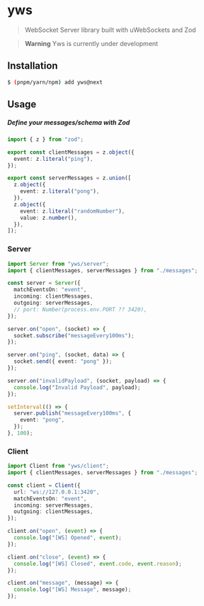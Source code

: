 # yws

> WebSocket Server library built with uWebSockets and Zod

> **Warning**
> Yws is currently under development

## Installation

```bash
$ (pnpm/yarn/npm) add yws@next
```

## Usage

##### Define your messages/schema with Zod

```ts
import { z } from "zod";

export const clientMessages = z.object({
  event: z.literal("ping"),
});

export const serverMessages = z.union([
  z.object({
    event: z.literal("pong"),
  }),
  z.object({
    event: z.literal("randomNumber"),
    value: z.number(),
  }),
]);
```

### Server

```ts
import Server from "yws/server";
import { clientMessages, serverMessages } from "./messages";

const server = Server({
  matchEventsOn: "event",
  incoming: clientMessages,
  outgoing: serverMessages,
  // port: Number(process.env.PORT ?? 3420),
});

server.on("open", (socket) => {
  socket.subscribe("messageEvery100ms");
});

server.on("ping", (socket, data) => {
  socket.send({ event: "pong" });
});

server.on("invalidPayload", (socket, payload) => {
  console.log("Invalid Payload", payload);
});

setInterval(() => {
  server.publish("messageEvery100ms", {
    event: "pong",
  });
}, 100);
```

### Client

```ts
import Client from "yws/client";
import { clientMessages, serverMessages } from "./messages";

const client = Client({
  url: "ws://127.0.0.1:3420",
  matchEventsOn: "event",
  incoming: serverMessages,
  outgoing: clientMessages,
});

client.on("open", (event) => {
  console.log("[WS] Opened", event);
});

client.on("close", (event) => {
  console.log("[WS] Closed", event.code, event.reason);
});

client.on("message", (message) => {
  console.log("[WS] Message", message);
});
```
